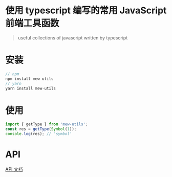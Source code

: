 # 使用 typescript 编写的常用 JavaScript 前端工具函数

> useful collections of javascript written by typescript

# 安装

```javascript
// npm
npm install mew-utils
// yarn
yarn install mew-utils
```

# 使用

```typescript
import { getType } from 'mew-utils';
const res = getType(Symbol(1));
console.log(res); // 'symbol'
```

# API

[API 文档](docs/README.md)
